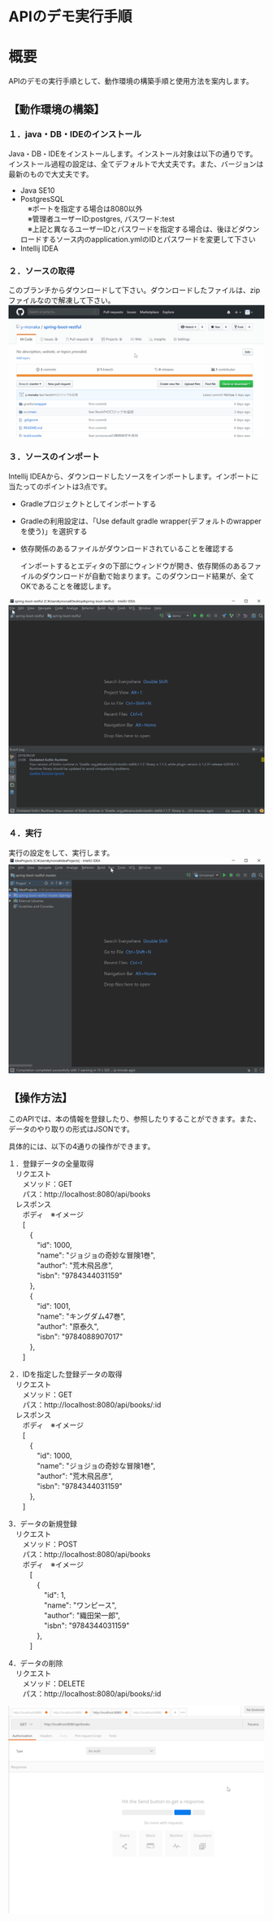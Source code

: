 APIのデモ実行手順
====

# 概要
APIのデモの実行手順として、動作環境の構築手順と使用方法を案内します。

## 【動作環境の構築】

### １．java・DB・IDEのインストール
Java・DB・IDEをインストールします。インストール対象は以下の通りです。
インストール過程の設定は、全てデフォルトで大丈夫です。また、バージョンは最新のもので大丈夫です。
- Java SE10
- PostgresSQL  
　※ポートを指定する場合は8080以外  
　※管理者ユーザーID:postgres, パスワード:test  
　※上記と異なるユーザーIDとパスワードを指定する場合は、後ほどダウンロードするソース内のapplication.ymlのIDとパスワードを変更して下さい
- Intellij IDEA

### ２．ソースの取得
このブランチからダウンロードして下さい。ダウンロードしたファイルは、zipファイルなので解凍して下さい。  
![DownloadSource](readme/DownloadSource.gif)

### ３．ソースのインポート
Intellij IDEAから、ダウンロードしたソースをインポートします。インポートに当たってのポイントは3点です。
- Gradleプロジェクトとしてインポートする
- Gradleの利用設定は、「Use default gradle wrapper(デフォルトのwrapperを使う)」を選択する
- 依存関係のあるファイルがダウンロードされていることを確認する　　

  インポートするとエディタの下部にウィンドウが開き、依存関係のあるファイルのダウンロードが自動で始まります。このダウンロード結果が、全てOKであることを確認します。

![ImportSource](readme/ImportSource.gif)

### ４．実行
実行の設定をして、実行します。
![Run](readme/Run.gif)


## 【操作方法】
このAPIでは、本の情報を登録したり、参照したりすることができます。また、データのやり取りの形式はJSONです。

具体的には、以下の4通りの操作ができます。

１．登録データの全量取得  
　リクエスト  
　　メソッド：GET  
　　パス：http://localhost:8080/api/books  
　レスポンス  
　　ボディ　※イメージ  
　　[  
　　　{  
　　　　"id": 1000,  
　　　　"name": "ジョジョの奇妙な冒険1巻",  
　　　　"author": "荒木飛呂彦",  
　　　　"isbn": "9784344031159"  
　　　},  
　　　{  
　　　　"id": 1001,  
　　　　"name": "キングダム47巻",  
　　　　"author": "原泰久",  
　　　　"isbn": "9784088907017"  
　　　},  
　　]  

２．IDを指定した登録データの取得  
　リクエスト  
　　メソッド：GET  
　　パス：http://localhost:8080/api/books/:id  
　レスポンス  
　　ボディ　※イメージ  
　　[  
　　　{  
　　　　"id": 1000,  
　　　　"name": "ジョジョの奇妙な冒険1巻",  
　　　　"author": "荒木飛呂彦",  
　　　　"isbn": "9784344031159"  
　　　},  
　　]  

3．データの新規登録  
　リクエスト  
　　メソッド：POST  
　　パス：http://localhost:8080/api/books  
　　ボディ　※イメージ  
　　　[  
　　　　{  
　　　　　"id": 1,  
　　　　　"name": "ワンピース",  
　　　　　"author": "織田栄一郎",  
　　　　　"isbn": "9784344031159"  
　　　　},  
　　　]  

4．データの削除  
　リクエスト  
　　メソッド：DELETE  
　　パス：http://localhost:8080/api/books/:id

![Usage](readme/Usage.gif)

